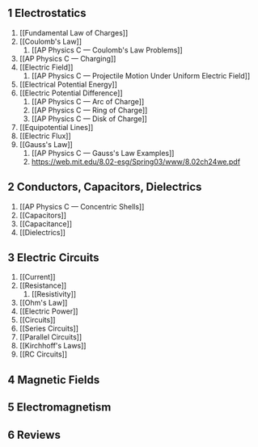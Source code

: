 ## 1 Electrostatics

1. [[Fundamental Law of Charges]]
2. [[Coulomb's Law]]
	1. [[AP Physics C — Coulomb's Law Problems]]
3. [[AP Physics C — Charging]]
4. [[Electric Field]]
	1. [[AP Physics C — Projectile Motion Under Uniform Electric Field]]
5. [[Electrical Potential Energy]]
6. [[Electric Potential Difference]]
	1. [[AP Physics C — Arc of Charge]]
	2. [[AP Physics C — Ring of Charge]]
	3. [[AP Physics C — Disk of Charge]]
7. [[Equipotential Lines]]
8. [[Electric Flux]]
9. [[Gauss's Law]]
	1. [[AP Physics C — Gauss's Law Examples]]
	2. https://web.mit.edu/8.02-esg/Spring03/www/8.02ch24we.pdf
## 2 Conductors, Capacitors, Dielectrics

1. [[AP Physics C — Concentric Shells]]
2. [[Capacitors]]
3. [[Capacitance]]
4. [[Dielectrics]]
## 3 Electric Circuits


1. [[Current]]
2. [[Resistance]]
	1. [[Resistivity]]
3. [[Ohm's Law]]
4. [[Electric Power]]
5. [[Circuits]]
6. [[Series Circuits]]
7. [[Parallel Circuits]]
8. [[Kirchhoff's Laws]]
9. [[RC Circuits]]

## 4 Magnetic Fields

## 5 Electromagnetism

## 6 Reviews